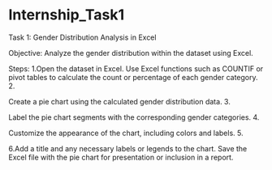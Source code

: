 # Internship_Task1
Task 1: Gender Distribution Analysis in Excel

Objective: Analyze the gender distribution within the dataset
using Excel.

Steps:
1.Open the dataset in Excel.
Use Excel functions such as COUNTIF or pivot tables to
calculate the count or percentage of each gender category.
2.

Create a pie chart using the calculated gender distribution
data.
3.

Label the pie chart segments with the corresponding gender
categories.
4.

Customize the appearance of the chart, including colors and
labels.
5.

6.Add a title and any necessary labels or legends to the chart.
Save the Excel file with the pie chart for presentation or
inclusion in a report.
